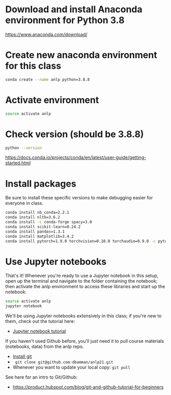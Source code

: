 # Download and install Anaconda environment for Python 3.8

https://www.anaconda.com/download/

# Create new anaconda environment for this class
```sh
conda create --name anlp python=3.8.8
 ```

# Activate environment

```sh
source activate anlp
```

# Check version (should be 3.8.8)

```sh
python --version 
```
https://docs.conda.io/projects/conda/en/latest/user-guide/getting-started.html

# Install packages

Be sure to install these specific versions to make debugging easier for everyone in class.

```sh
conda install nb_conda=2.2.1
conda install nltk=3.6.2
conda install -c conda-forge spacy=3.0
conda install scikit-learn=0.24.2
conda install pandas=1.3.1
conda install matplotlib=3.4.2
conda install pytorch=1.9.0 torchvision=0.10.0 torchaudio=0.9.0 -c pytorch
```

# Use Jupyter notebooks

That's it! Whenever you're ready to use a Jupyter notebook in this setup, open up the terminal and navigate to the folder containing the notebook; then activate the anlp environment to access these libraries and start up the notebook:

```sh
source activate anlp
jupyter notebook
```

We'll be using Jupyter notebooks extensively in this class; if you're new to them, check out the tutorial here:

* [Jupyter notebook tutorial](https://www.dataquest.io/blog/jupyter-notebook-tutorial/)

If you haven't used Github before, you'll just need it to pull course materials (notebooks, data) from the anlp repo.

* [Install git](https://git-scm.com/book/en/v2/Getting-Started-Installing-Git)
* ` git clone git@github.com:dbamman/anlp21.git`
* Whenever you want to update your local copy: `git pull`

See here for an intro to Git/Github:


* https://product.hubspot.com/blog/git-and-github-tutorial-for-beginners

